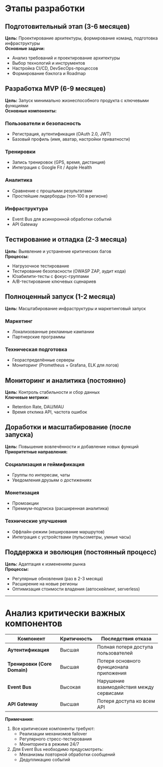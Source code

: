 # Этапы разработки

## Подготовительный этап (3-6 месяцев)
**Цель:** Проектирование архитектуры, формирование команд, подготовка инфраструктуры  
**Основные задачи:**
- Анализ требований и проектирование архитектуры
- Выбор технологий и инструментов
- Настройка CI/CD, DevSecOps-процессов
- Формирование бэклога и Roadmap

## Разработка MVP (6-9 месяцев)
**Цель:** Запуск минимально жизнеспособного продукта с ключевыми функциями  
**Основные компоненты:**

### Пользователи и безопасность
- Регистрация, аутентификация (OAuth 2.0, JWT)
- Базовый профиль (имя, аватар, настройки приватности)

### Тренировки
- Запись тренировок (GPS, время, дистанция)
- Интеграция с Google Fit / Apple Health

### Аналитика
- Сравнение с прошлыми результатами
- Простейшие лидерборды (топ-100 в регионе)

### Инфраструктура
- Event Bus для асинхронной обработки событий
- API Gateway

## Тестирование и отладка (2-3 месяца)
**Цель:** Выявление и устранение критических багов  
**Процессы:**
- Нагрузочное тестирование
- Тестирование безопасности (OWASP ZAP, аудит кода)
- Юзабилити-тесты с фокус-группами
- A/B-тестирование ключевых сценариев

## Полноценный запуск (1-2 месяца)
**Цель:** Масштабирование инфраструктуры и маркетинговый запуск  

### Маркетинг
- Локализованные рекламные кампании
- Партнерские программы

### Техническая подготовка
- Геораспределённые серверы
- Мониторинг (Prometheus + Grafana, ELK для логов)

## Мониторинг и аналитика (постоянно)
**Цель:** Контроль стабильности и сбор данных  
**Ключевые метрики:**
- Retention Rate, DAU/MAU
- Время отклика API, частота ошибок

## Доработки и масштабирование (после запуска)
**Цель:** Повышение вовлечённости и добавление новых функций  
**Приоритетные направления:**

### Социализация и геймификация
- Группы по интересам, чаты
- Уведомления друзьям о достижениях

### Монетизация
- Промоакции
- Премиум-подписка (расширенная аналитика)

### Технические улучшения
- Оффлайн-режим (кеширование маршрутов)
- Интеграция с устройствами (пульсометры, умные часы)

## Поддержка и эволюция (постоянный процесс)
**Цель:** Адаптация к изменениям рынка  
**Процессы:**
- Регулярные обновления (раз в 2-3 месяца)
- Расширение на новые регионы
- Оптимизация стоимости владения (автоскейлинг, serverless)

---

# Анализ критически важных компонентов

| Компонент              | Критичность | Последствия отказа |
|------------------------|-------------|--------------------|
| **Аутентификация**     | Высшая      | Полная потеря доступа пользователей |
| **Тренировки (Core Domain)** | Высшая | Потеря основного функционала приложения |
| **Event Bus**          | Высокая     | Нарушение взаимодействия между сервисами |
| **API Gateway**        | Высшая      | Потеря доступа ко всем API |

**Примечания:**
1. Все критические компоненты требуют:
   - Реализации механизмов failover
   - Регулярного стресс-тестирования
   - Мониторинга в режиме 24/7
2. Для Event Bus необходимо предусмотреть:
   - Механизмы повторной обработки сообщений
   - Дедупликацию событий